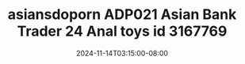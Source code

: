 --- 
title: "asiansdoporn  ADP021 Asian Bank Trader 24 Anal toys id 3167769"
description: "nonton   asiansdoporn  ADP021 Asian Bank Trader 24 Anal toys id 3167769 simontox   new"
date: 2024-11-14T03:15:00-08:00
file_code: "p1e64f13hrdc"
draft: false
cover: "64ekrrfqp2t3f6cw.jpg"
tags: ["asiansdoporn", "Asian", "Bank", "Trader", "Anal", "toys", "bokep-indo", "bokep-viral", "bokep-ig"]
length: 1197
fld_id: "1483176"
foldername: "Asiansdoporn 1"
categories: ["Asiansdoporn 1"]
views: 0
---